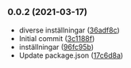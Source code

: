 ## <small>0.0.2 (2021-03-17)</small>

* diverse inställningar ([36adf8c](https://github.com/fredoffcloud/ElectronDummyWrapper4/commit/36adf8c))
* Initial commit ([3c1188f](https://github.com/fredoffcloud/ElectronDummyWrapper4/commit/3c1188f))
* inställningar ([96fc95b](https://github.com/fredoffcloud/ElectronDummyWrapper4/commit/96fc95b))
* Update package.json ([17c6d8a](https://github.com/fredoffcloud/ElectronDummyWrapper4/commit/17c6d8a))



